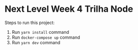 # Next Level Week 4 Trilha Node

Steps to run this project:

1. Run `yarn install` command
2. Run `docker-compose up` command
3. Run `yarn dev` command
